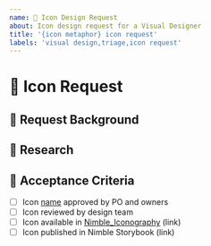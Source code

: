 ```yaml
---
name: 🎨 Icon Design Request
about: Icon design request for a Visual Designer
title: '{icon metaphor} icon request'
labels: 'visual design,triage,icon request'
---
```


<!-- Ensure the title can be understood without the parent item's context, by replacing "{icon metaphor}". E.g. "Save button icon request" -->

# 🎨 Icon Request

## 📌 Request Background

<!-- A short description of the request and requester. E.g. Who is the client and how do they expect to use the icon? -->
<!-- Is the client using the icon with other Nimble components? When is the icon needed? -->

## 🧪 Research

<!-- For each icon, include the following: -->
<!-- Include examples from [Font Awesome](https://fontawesome.com/search), [Noun Project](https://thenounproject.com), or [IconFinder](https://www.iconfinder.com/search) -->
<!-- Describe the research you've done to identify the correct icon metaphor and find existing best practices. -->
<!-- Propose a name using the [icon naming guidance](https://github.com/ni/nimble/blob/main/packages/nimble-tokens/CONTRIBUTING.md#icon-naming) -->
<!-- List icon metaphors. What will this icon mean in context? E.g. `nimble-icon-circle-check` represents _acknowledged status_. -->

## 🥅 Acceptance Criteria

- [ ] Icon [name](https://github.com/ni/nimble/blob/main/packages/nimble-tokens/CONTRIBUTING.md#icon-naming) approved by PO and owners
- [ ] Icon reviewed by design team
- [ ] Icon available in [Nimble_Iconography](https://www.figma.com/design/aOmrur2iA2Abc6Pp59NVGV/Nimble_Iconography?node-id=0-1&t=KGtldxWuPIvzgHCo-0) (link)
- [ ] Icon published in Nimble Storybook (link)